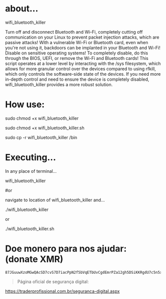 # about...

wifi_bluetooth_killer

Turn off and disconnect Bluetooth and Wi-Fi, completely cutting off communication on your Linux to prevent packet injection attacks, which are passive attacks! With a vulnerable Wi-Fi or Bluetooth card, even when you're not using it, backdoors can be implanted in your Bluetooth and Wi-Fi! Disable on sensitive operating systems! To completely disable, do this through the BIOS, UEFI, or remove the Wi-Fi and Bluetooth cards!
This script operates at a lower level by interacting with the /sys filesystem, which allows for more granular control over the devices compared to using rfkill, which only controls the software-side state of the devices.
If you need more in-depth control and need to ensure the device is completely disabled, wifi_bluetooth_killer provides a more robust solution.

# How use:

sudo chmod +x wifi_bluetooth_killer

sudo chmod +x wifi_bluetooth_killer.sh

sudo cp -r wifi_bluetooth_killer /bin


# Executing...

In any place of terminal...

wifi_bluetooth_killer

#or 

navigate to location of wifi_bluetooth_killer and...

./wifi_bluetooth_killer

or

./wifi_bluetooth_killer.sh

# Doe monero para nos ajudar: (donate XMR)

    87JGuuwXzoMGwQAcSD7cvS7D7iacPpN2f5bVqETbUvCgdEmrPZa12gh5DSiKKRgdU7c5n5x1UvZLj8PQ7AAJSso5CQxgjak

  >Página oficial de segurança digital:
  >
https://traderprofissional.com.br/seguranca-digital.aspx
